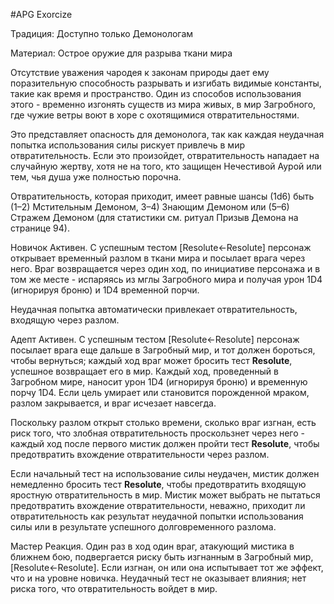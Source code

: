 #APG
Exorcize

Традиция: Доступно только Демонологам 

Материал: Острое оружие для разрыва ткани мира 

Отсутствие уважения чародея к законам природы дает ему поразительную способность разрывать и изгибать видимые константы, такие как время и пространство. Один из способов использования этого - временно изгонять существ из мира живых, в мир Загробного, где чужие ветры воют в хоре с охотящимися отвратительностями. 

Это представляет опасность для демонолога, так как каждая неудачная попытка использования силы рискует привлечь в мир отвратительность. Если это произойдет, отвратительность нападает на случайную жертву, хотя не на того, кто защищен Нечестивой Аурой или тем, чья душа уже полностью порочна. 

Отвратительность, которая приходит, имеет равные шансы (1d6) быть (1–2) Мстительным Демоном, 3–4) Знающим Демоном или (5–6) Стражем Демоном (для статистики см. ритуал Призыв Демона на странице 94). 

Новичок Активен. С успешным тестом [Resolute←Resolute] персонаж открывает временный разлом в ткани мира и посылает врага через него. Враг возвращается через один ход, по инициативе персонажа и в том же месте - испаряясь из мглы Загробного мира и получая урон 1D4 (игнорируя броню) и 1D4 временной порчи. 

Неудачная попытка автоматически привлекает отвратительность, входящую через разлом. 

Адепт Активен. С успешным тестом [Resolute←Resolute] персонаж посылает врага еще дальше в Загробный мир, и тот должен бороться, чтобы вернуться; каждый ход враг может бросить тест **Resolute**, успешное возвращает его в мир. Каждый ход, проведенный в Загробном мире, наносит урон 1D4 (игнорируя броню) и временную порчу 1D4. Если цель умирает или становится порожденной мраком, разлом закрывается, и враг исчезает навсегда. 

Поскольку разлом открыт столько времени, сколько враг изгнан, есть риск того, что злобная отвратительность проскользнет через него - каждый ход после первого мистик должен пройти тест **Resolute**, чтобы предотвратить вхождение отвратительности через разлом. 

Если начальный тест на использование силы неудачен, мистик должен немедленно бросить тест **Resolute**, чтобы предотвратить входящую яростную отвратительность в мир. Мистик может выбрать не пытаться предотвратить вхождение отвратительности, неважно, приходит ли отвратительность как результат неудачной попытки использования силы или в результате успешного долговременного разлома. 

Мастер Реакция. Один раз в ход один враг, атакующий мистика в ближнем бою, подвергается риску быть изгнанным в Загробный мир, [Resolute←Resolute]. Если изгнан, он или она испытывает тот же эффект, что и на уровне новичка. Неудачный тест не оказывает влияния; нет риска того, что отвратительность войдет в мир. 